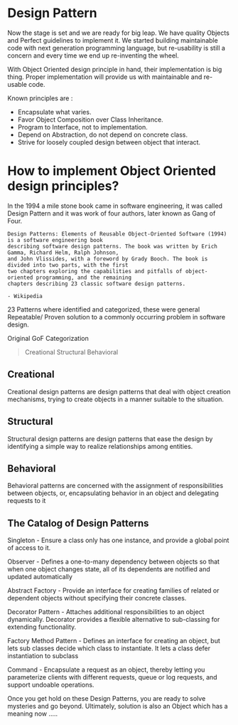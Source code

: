 # Design Pattern

Now the stage is set and we are ready for big leap. We have quality Objects and Perfect guidelines to implement it. We started building maintainable code with next generation programming language, but re-usability is still a concern and every time we end up re-inventing the wheel.

With Object Oriented design principle in hand, their implementation is big thing. Proper implementation will provide us with maintainable and re-usable code.

Known principles are :

* Encapsulate what varies.
* Favor Object Composition over Class Inheritance.
* Program to Interface, not to implementation.
* Depend on Abstraction, do not depend on concrete class.
* Strive for loosely coupled design between object that interact.


# How to implement Object Oriented design principles?

In the 1994 a mile stone book came in software engineering, it was called Design Pattern and it was work of four authors, later known as Gang of Four.

```
Design Patterns: Elements of Reusable Object-Oriented Software (1994) is a software engineering book
describing software design patterns. The book was written by Erich Gamma, Richard Helm, Ralph Johnson,
and John Vlissides, with a foreword by Grady Booch. The book is divided into two parts, with the first
two chapters exploring the capabilities and pitfalls of object-oriented programming, and the remaining
chapters describing 23 classic software design patterns.
                                                                                - Wikipedia
```
23 Patterns where identified and categorized, these were general Repeatable/ Proven solution to a commonly occurring problem in software design.

Original GoF Categorization

>  Creational
>  Structural
>  Behavioral

## Creational
Creational design patterns are design patterns that deal with object creation mechanisms, trying to create objects in a manner suitable to the situation.

## Structural
Structural design patterns are design patterns that ease the design by identifying a simple way to realize relationships among entities.

## Behavioral
Behavioral patterns are concerned with the assignment of responsibilities between objects, or, encapsulating behavior in an object and delegating requests to it

## The Catalog of Design Patterns

Singleton - Ensure a class only has one instance, and provide a global point of access to it.

Observer - Defines a one-to-many dependency between objects so that when one object changes state, all of its dependents are notified and updated automatically

Abstract Factory - Provide an interface for creating families of related or dependent objects without specifying their concrete classes.

Decorator Pattern - Attaches additional responsibilities to an object dynamically. Decorator provides a flexible alternative to sub-classing for extending functionality.

Factory Method Pattern - Defines an interface for creating an object, but lets sub classes decide which class to instantiate. It lets a class defer instantiation to subclass

Command - Encapsulate a request as an object, thereby letting you parameterize clients with different requests, queue or log requests, and support undoable operations.



Once you get hold on these Design Patterns, you are ready to solve mysteries and go beyond. Ultimately, solution is also an Object which has a meaning now .....
